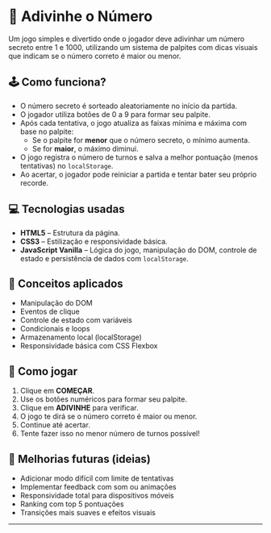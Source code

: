 # 🔢 Adivinhe o Número

Um jogo simples e divertido onde o jogador deve adivinhar um número secreto entre 1 e 1000, utilizando um sistema de palpites com dicas visuais que indicam se o número correto é maior ou menor. 

## 🕹️ Como funciona?

- O número secreto é sorteado aleatoriamente no início da partida.
- O jogador utiliza botões de 0 a 9 para formar seu palpite.
- Após cada tentativa, o jogo atualiza as faixas mínima e máxima com base no palpite:
  - Se o palpite for **menor** que o número secreto, o mínimo aumenta.
  - Se for **maior**, o máximo diminui.
- O jogo registra o número de turnos e salva a melhor pontuação (menos tentativas) no `localStorage`.
- Ao acertar, o jogador pode reiniciar a partida e tentar bater seu próprio recorde.

## 💻 Tecnologias usadas

- **HTML5** – Estrutura da página.
- **CSS3** – Estilização e responsividade básica.
- **JavaScript Vanilla** – Lógica do jogo, manipulação do DOM, controle de estado e persistência de dados com `localStorage`.


## 🧠 Conceitos aplicados

- Manipulação do DOM
- Eventos de clique
- Controle de estado com variáveis
- Condicionais e loops
- Armazenamento local (localStorage)
- Responsividade básica com CSS Flexbox

## 🏁 Como jogar

1. Clique em **COMEÇAR**.
2. Use os botões numéricos para formar seu palpite.
3. Clique em **ADIVINHE** para verificar.
4. O jogo te dirá se o número correto é maior ou menor.
5. Continue até acertar.
6. Tente fazer isso no menor número de turnos possível!

## 🚀 Melhorias futuras (ideias)

- Adicionar modo difícil com limite de tentativas
- Implementar feedback com som ou animações
- Responsividade total para dispositivos móveis
- Ranking com top 5 pontuações
- Transições mais suaves e efeitos visuais

---
